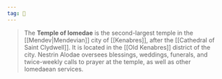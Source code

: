 ```yaml
---
tag: 🕍
---
```

> The **Temple of Iomedae** is the second-largest temple in the [[Mendev|Mendevian]] city of [[Kenabres]], after the [[Cathedral of Saint Clydwell]]. It is located in the [[Old Kenabres]] district of the city. Nestrin Alodae oversees blessings, weddings, funerals, and twice-weekly calls to prayer at the temple, as well as other Iomedaean services.








